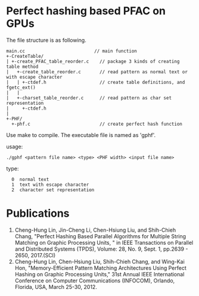 # Perfect hashing based PFAC on GPUs
The file structure is as following.
```
main.cc                          // main function
+-CreateTable/
| +-create_PFAC_table_reorder.c    // package 3 kinds of creating table method
|   +-create_table_reorder.c       // read pattern as normal text or with escape character
|   | +-ctdef.h                    // create table definitions, and fgetc_ext()
|   |
|   +-charset_table_reorder.c      // read pattern as char set representation
|     +-ctdef.h
|
+-PHF/
  +-phf.c                          // create perfect hash function
```
Use make to compile. The executable file is named as 'gphf'. 

usage:
```
./gphf <pattern file name> <type> <PHF width> <input file name>
```
type:
```
  0  normal text
  1  text with escape character
  2  character set representation
```
# Publications
1. Cheng-Hung Lin, Jin-Cheng Li, Chen-Hsiung Liu, and Shih-Chieh Chang, "Perfect Hashing Based Parallel Algorithms for Multiple String Matching on Graphic Processing Units, "  in IEEE Transactions on Parallel and Distributed Systems (TPDS), Volume: 28, No. 9, Sept. 1, pp.2639 - 2650, 2017.(SCI)
2. Cheng-Hung Lin, Chen-Hsiung Liu,  Shih-Chieh Chang, and Wing-Kai Hon, "Memory-Efficient Pattern Matching Architectures Using Perfect Hashing on Graphic Processing Units," 31st Annual IEEE International Conference on Computer Communications (INFOCOM), Orlando, Florida, USA, March 25-30, 2012.
